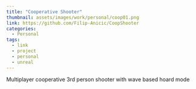 ```yaml
---
title: "Cooperative Shooter"
thumbnail: assets/images/work/personal/coop01.png
link: https://github.com/Filip-Anicic/CoopShooter
categories:
  - Personal
tags:
  - link
  - project
  - personal
  - unreal
---
```


Multiplayer cooperative 3rd person shooter with wave based hoard mode